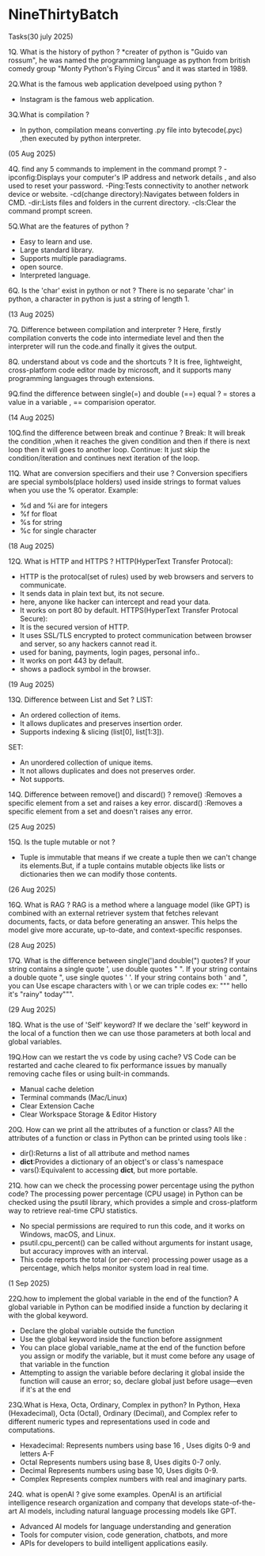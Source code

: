 # NineThirtyBatch
Tasks(30 july 2025)

1Q. What is the history of python ?
*creater of python is "Guido van rossum", he was named the programming language as python from british comedy group "Monty Python's Flying Circus" and it was started in 1989.

2Q.What is the famous web application develpoed using python ?
* Instagram is the famous web application.
  
3Q.What is compilation ?
* In python, compilation means converting .py file into bytecode(.pyc) ,then executed by python interpreter.

(05 Aug 2025)

4Q. find any 5 commands to implement in the command prompt ?
-ipconfig:Displays your computer's IP address and network details , and also used to reset your password.
-Ping:Tests connectivity to another network device or website.
-cd(change directory):Navigates between folders in CMD.
-dir:Lists files and folders in the current directory.
-cls:Clear the command prompt screen.

5Q.What are the features of python ?
* Easy to learn and use.
* Large standard library.
* Supports multiple paradiagrams.
* open source.
* Interpreted language.
  
6Q. Is the 'char' exist in python or not ?
There is no separate 'char' in python, a character in python is just a string of length 1.

(13 Aug 2025)

7Q. Difference between compilation and interpreter ?
Here, firstly compilation converts the code into intermediate level and then the interpreter will run the code.and finally it gives the output.

8Q. understand about vs code and the shortcuts ?
It is free, lightweight, cross-platform code editor made by microsoft, and it supports many programming languages through extensions.

9Q.find the difference between single(=) and double (==) equal ?
= stores a value in a variable ,
== comparision operator.

(14 Aug 2025)

10Q.find the difference between break and continue ?
Break: It will break the condition ,when it reaches the given condition and then if there is next loop then it will goes to another loop.
Continue: It just skip the condition/iteration and continues next iteration of the loop.

11Q. What are conversion specifiers and their use ?
Conversion specifiers are special symbols(place holders) used inside strings to format values when you use the % operator.
Example:
* %d and %i are for integers
* %f for float
* %s for string
* %c for single character

(18 Aug 2025)

12Q. What is HTTP and HTTPS ?
HTTP(HyperText Transfer Protocal):
* HTTP is the protocal(set of rules) used by web browsers and servers to communicate.
* It sends data in plain text but, its not secure.
* here, anyone like hacker can intercept and read your data.
* It works on port 80 by default.
HTTPS(HyperText Transfer Protocal Secure):
* It is the secured version of HTTP.
* It uses SSL/TLS encrypted to protect communication between browser and server, so any hackers cannot read it.
* used for baning, payments, login pages, personal info..
* It works on port 443 by default.
* shows a padlock symbol in the browser.

(19 Aug 2025)

13Q. Difference between List and Set ?
LIST:
* An ordered collection of items.
* It allows duplicates and preserves insertion order.
* Supports indexing & slicing (list[0], list[1:3]).

SET:
* An unordered collection of unique items.
* It not allows duplicates and does not preserves order.
* Not supports.

14Q. Difference between remove() and discard() ?
remove() :Removes a specific element from a set and raises a key error.
discard() :Removes a specific element from a set and doesn't raises any error.

(25 Aug 2025)

15Q. Is the tuple mutable or not ?
* Tuple is immutable that means if we create a tuple then we can't change its elements.But, if a tuple contains mutable objects like lists or dictionaries then we can modify those contents.

(26 Aug 2025)

16Q. What is RAG ?
RAG is a method where a language model (like GPT) is combined with an external retriever system that fetches relevant documents, facts, or data before generating an answer. This helps the model give more accurate, up-to-date, and context-specific responses.

(28 Aug 2025)

17Q. What is the difference between single(')and double(") quotes?
If your string contains a single quote ', use double quotes " ". If your string contains a double quote ", use single quotes ' '. If your string contains both ' and ", you can Use escape characters with \ or we can triple codes ex: """ hello it's "rainy" today""".

(29 Aug 2025)

18Q. What is the use of 'Self' keyword?
If we declare the 'self' keyword in the local of a function then we can use those parameters at both local and global variables.

19Q.How can we restart the vs code by using cache?
VS Code can be restarted and cache cleared to fix performance issues by manually removing cache files or using built-in commands.
* Manual cache deletion
* Terminal commands (Mac/Linux)
* Clear Extension Cache
* Clear Workspace Storage & Editor History

20Q. How can we print all the attributes of a function or class?
All the attributes of a function or class in Python can be printed using tools like :
* dir():Returns a list of all attribute and method names
* __dict__:Provides a dictionary of an object's or class's namespace
* vars():Equivalent to accessing __dict__, but more portable.

21Q. how can we check the processing power percentage using the python code?
The processing power percentage (CPU usage) in Python can be checked using the psutil library, which provides a simple and cross-platform way to retrieve real-time CPU statistics.
* No special permissions are required to run this code, and it works on Windows, macOS, and Linux.
* psutil.cpu_percent() can be called without arguments for instant usage, but accuracy improves with an interval.
* This code reports the total (or per-core) processing power usage as a percentage, which helps monitor system load in real time.

(1 Sep 2025)

22Q.how to implement the global variable in the end of the function?
A global variable in Python can be modified inside a function by declaring it with the global keyword.
* Declare the global variable outside the function
* Use the global keyword inside the function before assignment
* You can place global variable_name at the end of the function before you assign or modify the variable, but it must come before any usage of      that variable in the function
* Attempting to assign the variable before declaring it global inside the function will cause an error; so, declare global just before usage—even   if it's at the end

23Q.What is Hexa, Octa, Ordinary, Complex in python?
In Python, Hexa (Hexadecimal), Octa (Octal), Ordinary (Decimal), and Complex refer to different numeric types and representations used in code and computations.
* Hexadecimal:
Represents numbers using base 16 , Uses digits 0-9 and letters A-F
* Octal
Represents numbers using base 8, Uses digits 0-7 only.
* Decimal
Represents numbers using base 10, Uses digits 0-9.
* Complex
Represents complex numbers with real and imaginary parts.

24Q. what is openAI ? give some examples.
OpenAI is an artificial intelligence research organization and company that develops state-of-the-art AI models, including natural language processing models like GPT.
* Advanced AI models for language understanding and generation
* Tools for computer vision, code generation, chatbots, and more
* APIs for developers to build intelligent applications easily.






